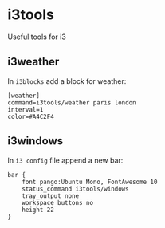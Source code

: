 # i3tools
Useful tools for i3

## i3weather
In `i3blocks` add a block for weather:
```
[weather]
command=i3tools/weather paris london
interval=1
color=#A4C2F4
```

## i3windows
In `i3 config` file append a new bar:
```
bar {
    font pango:Ubuntu Mono, FontAwesome 10
    status_command i3tools/windows
    tray_output none
    workspace_buttons no
    height 22
}
```
